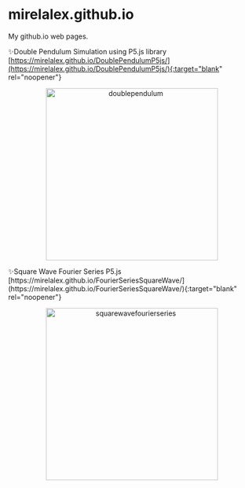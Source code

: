# mirelalex.github.io
My github.io web pages.  

✨Double Pendulum Simulation using P5.js library  
[https://mirelalex.github.io/DoublePendulumP5js/](https://mirelalex.github.io/DoublePendulumP5js/){:target="blank" rel="noopener"} 
<p align="center">
  <img src="http://rotations.berkeley.edu/wp-content/uploads/2017/10/double-pendulum.png" width="350" title="doublependulum">
 
</p>
✨Square Wave Fourier Series P5.js  
[https://mirelalex.github.io/FourierSeriesSquareWave/](https://mirelalex.github.io/FourierSeriesSquareWave/){:target="blank" rel="noopener"}  
<p align="center">
  <img src="https://mathworld.wolfram.com/images/eps-svg/FourierSeriesSquareWave_800.svg" width="350" title="squarewavefourierseries">
 
</p>  
